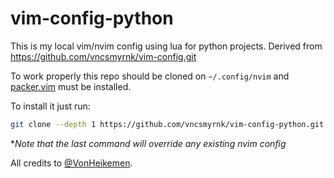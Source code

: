 # vim-config-python

This is my local vim/nvim config using lua for python projects. Derived from https://github.com/vncsmyrnk/vim-config.git 

To work properly this repo should be cloned on `~/.config/nvim` and [packer.vim](https://github.com/wbthomason/packer.nvim) must be installed.

To install it just run:

```bash
git clone --depth 1 https://github.com/vncsmyrnk/vim-config-python.git /.config/nvim
```
\**Note that the last command will override any existing nvim config*

All credits to [@VonHeikemen](https://github.com/VonHeikemen).
